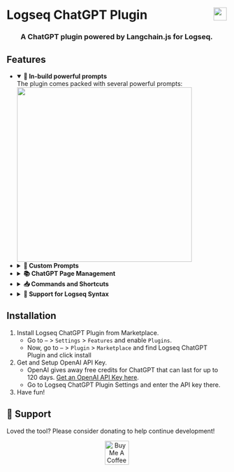 # Logseq ChatGPT Plugin [<img align="right" src="https://cdn.buymeacoffee.com/buttons/v2/default-orange.png" height="30"/>](https://www.buymeacoffee.com/debanjandhar12)

<h3 align="center">A ChatGPT plugin powered by Langchain.js for Logseq.</h3>

## Features
<ul><li>
<details open>
  <summary><b>🚀 In-build powerful prompts</b></summary>
  <div>
   The plugin comes packed with several powerful prompts:
   <img src='https://user-images.githubusercontent.com/49021233/230309525-837f62f9-baaf-4eff-9729-51ca062db046.gif' height='400' /> <br/>
  </div>
</details></li><li>
<details>
  <summary><b>🚀 Custom Prompts</b></summary>
  <div>
   The plugin provides GUI for custom prompt creation. The custom prompts can use langchain.js tools like Web Browser, Zapier, and even external custom API Endpoints 😲.<br/>
    <img src='https://github.com/debanjandhar12/logseq-chatgpt-plugin/assets/49021233/c770ed24-0744-46af-9ef0-549a0d8eaca5.gif' height='400' /> <br/>
    Please read <a href="https://github.com/debanjandhar12/logseq-chatgpt-plugin/discussions/24">Custom Prompt Editor Tutorial</a> and <a href="https://github.com/debanjandhar12/logseq-chatgpt-plugin/discussions/25">Custom API Tool for Custom Prompts Tutorial</a> for documentation on this. <br /><br />
    Additionally, you can find importable user-made Custom Prompts on the <a href="https://github.com/debanjandhar12/logseq-chatgpt-plugin/discussions/categories/custom-prompts">Github - ChatGPT Plugin Custom Prompt Discussion</a>.<br />
  </div>
</details></li><li>
<details>
  <summary><b>📚 ChatGPT Page Management</b></summary>
  <div>
   <img src='https://user-images.githubusercontent.com/49021233/226954450-230185c7-f9ea-4a8f-bda1-0d29cf550ba4.gif' height='400' />
  </div>
</details></li><li>
<details>
  <summary><b>📥 Commands and Shortcuts</b></summary>
  <div>
      The plugin has the following <i><b>D</b>o <b>W</b>hat <b>I</b> <b>M</b>ean (DWIM)</i> commands:
      <ul>
          <li><b>Ask ChatGPT -</b> This will call chatgpt API when currently inside ChatGPT page. Otherwise, it open up the AI prompt palette for creating new chatgpt page.</li>
          <li><b>Create ChatGPT page -</b> It open up the AI prompt palette for creating new chatgpt page.</li>
          <li><b>Show ChatGPT Page List -</b> Opens the ChatGPT Page list dialog.</li>
          <li><b>Edit ChatGPT Custom Prompts -</b> Opens the Edit ChatGPT Custom Prompts Dialog.</li>
      </ul>
      <br/>
      By default, there are following keyboard shortcuts for the above commands:
      <ul>
          <li><kbd>cmd/ctrl</kbd>+<kbd>shift</kbd>+<kbd>/</kbd> - Ask ChatGPT</li>
          <li><kbd>cmd/ctrl</kbd>+<kbd>shift</kbd>+<kbd>l</kbd> - Show ChatGPT Page List</li>
      </ul>
      The above shortcuts can be changed from settings.
  </div>
</details></li><li>
<details>
  <summary><b>🐾 Support for Logseq Syntax</b></summary>
  <div>
   The plugin is built with Logseq in mind. It parses the block refs and block embeds before sending request to ChatGPT. This means you can use block refs and embeds anywhere in your conversation.
   Support for page embeds will be coming soon.<br/>
   Additionally, the plugin sanitizes ChatGPT result using mldocs so that logseq supports rendering the output.<br/>
   <img src='https://github.com/debanjandhar12/logseq-chatgpt-plugin/assets/49021233/042afa23-5219-46eb-8506-4aaadaa5d085.gif' height='400' />
  </div>
</details></li>
</ul>

## Installation
1. Install Logseq ChatGPT Plugin from Marketplace.
   * Go to `⋯` > `Settings` > `Features` and enable `Plugins`.
   * Now, go to `⋯` > `Plugin` > `Marketplace` and find Logseq ChatGPT Plugin and click install
2. Get and Setup OpenAI API Key.
   * OpenAI gives away free credits for ChatGPT that can last for up to 120 days. [Get an OpenAI API Key here](https://openai.com/api/).
   * Go to Logseq ChatGPT Plugin Settings and enter the API key there.
3. Have fun!

## 🙏 Support
Loved the tool? Please consider donating to help continue development!<br/>
<p align="center">
<a href="https://www.buymeacoffee.com/debanjandhar12" target="_blank"><img src="https://cdn.buymeacoffee.com/buttons/v2/default-orange.png" alt="Buy Me A Coffee" height="55" style="border-radius:1px" />
</p>
